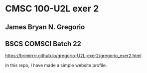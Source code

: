 # CMSC 100-U2L exer 2
## James Bryan N. Gregorio<br />
## BSCS COMSCI Batch 22<br />
https://brimirrrr.github.io/gregorio-U2L-exer2/gregorio_exer2.html<br />

In this repo, I have made a simple website profile. <br />
